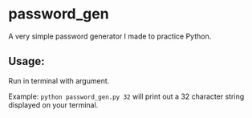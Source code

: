 # password_gen

A very simple password generator I made to practice Python.

## Usage:
Run in terminal with argument.

Example:  `python password_gen.py 32` will print out a 32 character string displayed on your terminal.